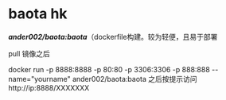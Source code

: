 # baota hk

***ander002/baota:baota***（dockerfile构建。较为轻便，且易于部署

pull 镜像之后

docker run -p 8888:8888 -p 80:80 -p 3306:3306 -p 888:888 --name="yourname" ander002/baota:baota
之后按提示访问http://ip:8888/XXXXXXX

